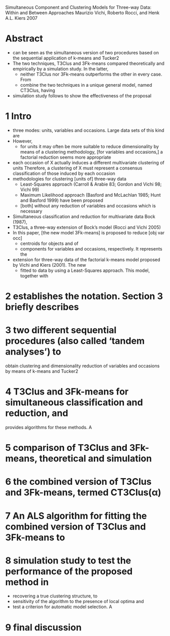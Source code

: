 Simultaneous Component and Clustering Models
  for Three-way Data: Within and Between Approaches
Maurizio Vichi, Roberto Rocci, and Henk A.L. Kiers
2007

# Abstract

* can be seen as the simultaneous version of
  two procedures based on the sequential application of k-means and Tucker2
* The two techniques, T3Clus and 3Fk-means
  compared theoretically and empirically by a simulation study. In the latter,
  * neither T3Clus nor 3Fk-means outperforms the other in every case. From
  * combine the two techniques in a unique general model, named CT3Clus, having
* simulation study follows to show the effectiveness of the proposal

# 1 Intro

* three modes: units, variables and occasions. Large data sets of this kind are
* However,
  * for units it may often be more suitable to reduce dimensionality by means
    of a clustering methodology,
    [for variables and occasions,] a factorial reduction seems more appropriate
* each occasion of X actually induces a different multivariate clustering of
  units
  Therefore, a clustering of X must represent a consensus classification of
  those induced by each occasion
* methodologies for clustering [units of] three-way data
  * Least-Squares approach (Carroll & Arabie 83; Gordon and Vichi 98; Vichi 99)
  * Maximum Likelihood approach (Basford and McLachlan 1985;
    Hunt and Basford 1999) have been proposed
  * [both] without any reduction of variables and occasions which is necessary
* Simultaneous classification and reduction for multivariate data Bock (1987),
* T3Clus, a three-way extension of Bock’s model (Rocci and Vichi 2005)
* In this paper, [the new model 3Fk-means] is proposed to reduce [obj var occ]
  * centroids for objects and of
  * components for variables and occasions, respectively. It represents the
* extension for three-way data
  of the factorial k-means model proposed by Vichi and Kiers (2001). The new
  * fitted to data by using a Least-Squares approach. This model, together with

# 2 establishes the notation.  Section 3 briefly describes

# 3 two different sequential procedures (also called ‘tandem analyses’) to
obtain clustering and dimensionality reduction of variables and occasions by
means of k-means and Tucker2

# 4 T3Clus and 3Fk-means for simultaneous classification and reduction, and
provides algorithms for these methods. A

# 5 comparison of T3Clus and 3Fk-means, theoretical and simulation

# 6 the combined version of T3Clus and 3Fk-means, termed CT3Clus(α)

# 7 An ALS algorithm for fitting the combined version of T3Clus and 3Fk-means to

# 8 simulation study to test the performance of the proposed method in

* recovering a true clustering structure, to
* sensitivity of the algorithm to the presence of local optima and
* test a criterion for automatic model selection. A

# 9 final discussion
